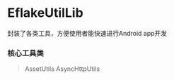 EflakeUtilLib
=============

封装了各类工具，方便使用者能快速进行Android app开发

### 核心工具类 
> AssetUtils
> AsyncHttpUtils
> 
> 
> 
> 
> 
> 
